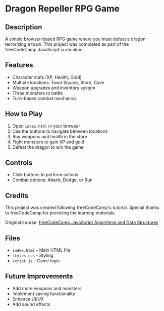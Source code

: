 # Dragon Repeller RPG Game

## Description

A simple browser-based RPG game where you must defeat a dragon terrorizing a town. This project was completed as part of the freeCodeCamp JavaScript curriculum.

## Features

- Character stats (XP, Health, Gold)
- Multiple locations: Town Square, Store, Cave
- Weapon upgrades and inventory system
- Three monsters to battle
- Turn-based combat mechanics

## How to Play

1. Open `index.html` in your browser
2. Use the buttons to navigate between locations
3. Buy weapons and health in the store
4. Fight monsters to gain XP and gold
5. Defeat the dragon to win the game

## Controls

- Click buttons to perform actions
- Combat options: Attack, Dodge, or Run

## Credits

This project was created following freeCodeCamp's tutorial. Special thanks to freeCodeCamp for providing the learning materials.

Original course: [freeCodeCamp JavaScript Algorithms and Data Structures](https://www.freecodecamp.org/learn/javascript-algorithms-and-data-structures/)

## Files

- `index.html` - Main HTML file
- `styles.css` - Styling
- `script.js` - Game logic

## Future Improvements

- Add more weapons and monsters
- Implement saving functionality
- Enhance UI/UX
- Add sound effects
